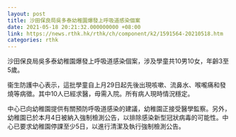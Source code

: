 ```yaml
---
layout: post
title: 沙田保良局吳多泰幼稚園爆發上呼吸道感染個案
date: 2021-05-18 20:21:32.000000000 +08:00
link: https://news.rthk.hk/rthk/ch/component/k2/1591564-20210518.htm
categories: rthk
---
```


沙田保良局吳多泰幼稚園爆發上呼吸道感染個案，涉及學童共10男10女，年齡3至5歲。

衞生防護中心表示，這批學童自上月29日起先後出現咳嗽、流鼻水、喉嚨痛和發燒等病徵。其中10人已經求醫，毋需入院。所有病人現時情況穩定。

中心已向幼稚園提供有關預防呼吸道感染的建議，幼稚園正接受醫學監察。另外，幼稚園已於本月4日被納入強制檢測公告，以排除感染新型冠狀病毒的可能性。中心已要求幼稚園停課至少5日，以進行清潔及執行強制檢測公告。
